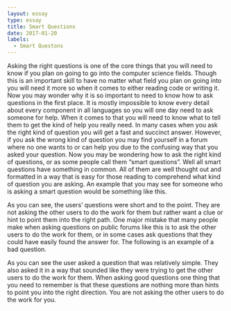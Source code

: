```yaml
---
layout: essay
type: essay
title: Smart Questions
date: 2017-01-20
labels:
  - Smart Questons 
---
```


Asking the right questions is one of the core things that you will need to know if you plan on going to go into the computer science fields.
Though this is an important skill to have no matter what field you plan on going into you will need it more so when it comes to either 
reading code or writing it. Now you may wonder why it is so important to need to know how to ask questions in the first place. It is 
mostly impossible to know every detail about every component in all languages so you will one day need to ask someone for help. When it 
comes to that you will need to know what to tell them to get the kind of help you really need. In many cases when you ask the right kind 
of question you will get a fast and succinct answer. However, if you ask the wrong kind of question you may find yourself in a forum
where no one wants to or can help you due to the confusing way that you asked your question.
	Now you may be wondering how to ask the right kind of questions, or as some people call them “smart questions”. Well all smart 
  questions have something in common. All of them are well thought out and formatted in a way that is easy for those reading to 
  comprehend what kind of question you are asking. An example that you may see for someone who is asking a smart question would be 
  something like this.



As you can see, the users’ questions were short and to the point. They are not asking the other users to do the work for them but rather
want a clue or hint to point them into the right path. One major mistake that many people make when asking questions on public forums like
this is to ask the other users to do the work for them, or in some cases ask questions that they could have easily found the answer for. 
The following is an example of a bad question.



As you can see the user asked a question that was relatively simple. They also asked it in a way that sounded like they were trying to 
get the other users to do the work for them. When asking good questions one thing that you need to remember is that these questions are
nothing more than hints to point you into the right direction. You are not asking the other users to do the work for you. 
